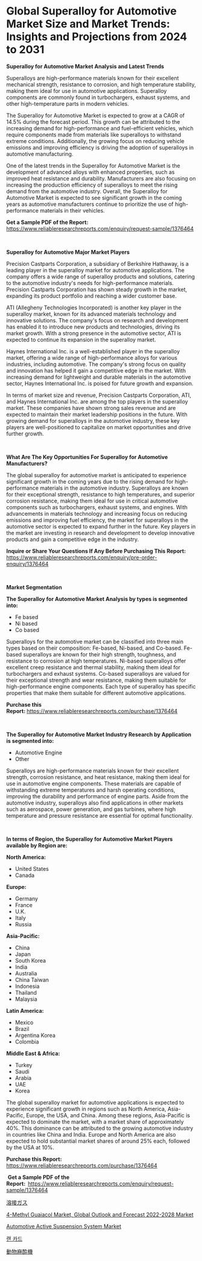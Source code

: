 <p><h1>Global Superalloy for Automotive Market Size and Market Trends: Insights and Projections from 2024 to 2031</h1></p><p><strong>Superalloy for Automotive Market Analysis and Latest Trends</strong></p>
<p><p>Superalloys are high-performance materials known for their excellent mechanical strength, resistance to corrosion, and high temperature stability, making them ideal for use in automotive applications. Superalloy components are commonly found in turbochargers, exhaust systems, and other high-temperature parts in modern vehicles.</p><p>The Superalloy for Automotive Market is expected to grow at a CAGR of 14.5% during the forecast period. This growth can be attributed to the increasing demand for high-performance and fuel-efficient vehicles, which require components made from materials like superalloys to withstand extreme conditions. Additionally, the growing focus on reducing vehicle emissions and improving efficiency is driving the adoption of superalloys in automotive manufacturing.</p><p>One of the latest trends in the Superalloy for Automotive Market is the development of advanced alloys with enhanced properties, such as improved heat resistance and durability. Manufacturers are also focusing on increasing the production efficiency of superalloys to meet the rising demand from the automotive industry. Overall, the Superalloy for Automotive Market is expected to see significant growth in the coming years as automotive manufacturers continue to prioritize the use of high-performance materials in their vehicles.</p></p>
<p><strong>Get a Sample PDF of the Report:&nbsp;</strong> <a href="https://www.reliableresearchreports.com/enquiry/request-sample/1376464">https://www.reliableresearchreports.com/enquiry/request-sample/1376464</a></p>
<p>&nbsp;</p>
<p><strong>Superalloy for Automotive Major Market Players</strong></p>
<p><p>Precision Castparts Corporation, a subsidiary of Berkshire Hathaway, is a leading player in the superalloy market for automotive applications. The company offers a wide range of superalloy products and solutions, catering to the automotive industry's needs for high-performance materials. Precision Castparts Corporation has shown steady growth in the market, expanding its product portfolio and reaching a wider customer base.</p><p>ATI (Allegheny Technologies Incorporated) is another key player in the superalloy market, known for its advanced materials technology and innovative solutions. The company's focus on research and development has enabled it to introduce new products and technologies, driving its market growth. With a strong presence in the automotive sector, ATI is expected to continue its expansion in the superalloy market.</p><p>Haynes International Inc. is a well-established player in the superalloy market, offering a wide range of high-performance alloys for various industries, including automotive. The company's strong focus on quality and innovation has helped it gain a competitive edge in the market. With increasing demand for lightweight and durable materials in the automotive sector, Haynes International Inc. is poised for future growth and expansion.</p><p>In terms of market size and revenue, Precision Castparts Corporation, ATI, and Haynes International Inc. are among the top players in the superalloy market. These companies have shown strong sales revenue and are expected to maintain their market leadership positions in the future. With growing demand for superalloys in the automotive industry, these key players are well-positioned to capitalize on market opportunities and drive further growth.</p></p>
<p>&nbsp;</p>
<p><strong>What Are The Key Opportunities For Superalloy for Automotive Manufacturers?</strong></p>
<p><p>The global superalloy for automotive market is anticipated to experience significant growth in the coming years due to the rising demand for high-performance materials in the automotive industry. Superalloys are known for their exceptional strength, resistance to high temperatures, and superior corrosion resistance, making them ideal for use in critical automotive components such as turbochargers, exhaust systems, and engines. With advancements in materials technology and increasing focus on reducing emissions and improving fuel efficiency, the market for superalloys in the automotive sector is expected to expand further in the future. Key players in the market are investing in research and development to develop innovative products and gain a competitive edge in the industry.</p></p>
<p><strong>Inquire or Share Your Questions If Any Before Purchasing This Report:</strong> <a href="https://www.reliableresearchreports.com/enquiry/pre-order-enquiry/1376464">https://www.reliableresearchreports.com/enquiry/pre-order-enquiry/1376464</a></p>
<p>&nbsp;</p>
<p><strong>Market Segmentation</strong></p>
<p><strong>The Superalloy for Automotive Market Analysis by types is segmented into:</strong></p>
<p><ul><li>Fe based</li><li>Ni based</li><li>Co based</li></ul></p>
<p><p>Superalloys for the automotive market can be classified into three main types based on their composition: Fe-based, Ni-based, and Co-based. Fe-based superalloys are known for their high strength, toughness, and resistance to corrosion at high temperatures. Ni-based superalloys offer excellent creep resistance and thermal stability, making them ideal for turbochargers and exhaust systems. Co-based superalloys are valued for their exceptional strength and wear resistance, making them suitable for high-performance engine components. Each type of superalloy has specific properties that make them suitable for different automotive applications.</p></p>
<p><strong>Purchase this Report:&nbsp;</strong><a href="https://www.reliableresearchreports.com/purchase/1376464">https://www.reliableresearchreports.com/purchase/1376464</a></p>
<p>&nbsp;</p>
<p><strong>The Superalloy for Automotive Market Industry Research by Application is segmented into:</strong></p>
<p><ul><li>Automotive Engine</li><li>Other</li></ul></p>
<p><p>Superalloys are high-performance materials known for their excellent strength, corrosion resistance, and heat resistance, making them ideal for use in automotive engine components. These materials are capable of withstanding extreme temperatures and harsh operating conditions, improving the durability and performance of engine parts. Aside from the automotive industry, superalloys also find applications in other markets such as aerospace, power generation, and gas turbines, where high temperature and pressure resistance are essential for optimal functionality.</p></p>
<p>&nbsp;</p>
<p><strong>In terms of Region, the Superalloy for Automotive Market Players available by Region are:</strong></p>
<p>
    <p> <strong> North America: </strong>
        <ul>
            <li>United States</li>
            <li>Canada</li>
        </ul>
        </p> 
    <p> <strong> Europe: </strong>
        <ul>
            <li>Germany</li>
            <li>France</li>
            <li>U.K.</li>
            <li>Italy</li>
            <li>Russia</li>
        </ul>
        </p> 
    <p> <strong> Asia-Pacific: </strong>
        <ul>
            <li>China</li>
            <li>Japan</li>
            <li>South Korea</li>
            <li>India</li>
            <li>Australia</li>
            <li>China Taiwan</li>
            <li>Indonesia</li>
            <li>Thailand</li>
            <li>Malaysia</li>
        </ul>
        </p> 
    <p> <strong> Latin America: </strong>
        <ul>
            <li>Mexico</li>
            <li>Brazil</li>
            <li>Argentina Korea</li>
            <li>Colombia</li>
        </ul>
        </p> 
    <p> <strong> Middle East & Africa: </strong>
        <ul>
            <li>Turkey</li>
            <li>Saudi</li>
            <li>Arabia</li>
            <li>UAE</li>
            <li>Korea</li>
        </ul>
    </p>
    </p>
<p><p>The global superalloy market for automotive applications is expected to experience significant growth in regions such as North America, Asia-Pacific, Europe, the USA, and China. Among these regions, Asia-Pacific is expected to dominate the market, with a market share of approximately 40%. This dominance can be attributed to the growing automotive industry in countries like China and India. Europe and North America are also expected to hold substantial market shares of around 25% each, followed by the USA at 10%.</p></p>
<p><strong>Purchase this Report: </strong><a href="https://www.reliableresearchreports.com/purchase/1376464">https://www.reliableresearchreports.com/purchase/1376464</a></p>
<p>&nbsp;<strong>Get a Sample PDF of the Report:&nbsp;&nbsp;</strong><a href="https://www.reliableresearchreports.com/enquiry/request-sample/1376464">https://www.reliableresearchreports.com/enquiry/request-sample/1376464</a></p>
<p><strong></strong></p>
<p><p><a href="https://medium.com/@juan.colorado_15/%E6%BA%B6%E6%8E%A5%E3%82%AC%E3%82%B9%E5%B8%82%E5%A0%B4-2031%E5%B9%B4%E3%81%BE%E3%81%A7%E3%81%AE%E3%83%88%E3%83%AC%E3%83%B3%E3%83%89-%E4%BA%88%E6%B8%AC-%E7%AB%B6%E4%BA%89%E5%88%86%E6%9E%90-672b87dca689">溶接ガス</a></p><p><a href="https://iodized-pantydraco-05c.notion.site/4-Methyl-Guaiacol-Market-Global-Outlook-and-Forecast-2022-2028-Market-Size-and-Growth-Market-Segme-d6b705bda0134a6cb1847445944df57e">4-Methyl Guaiacol Market, Global Outlook and Forecast 2022-2028 Market</a></p><p><a href="https://view.publitas.com/reportprime-1/insights-into-automotive-active-suspension-system-market-size-analysing-market-share-trends-and-growth-from-2024-to-2031/">Automotive Active Suspension System Market</a></p><p><a href="https://medium.com/@tommywilkinsblakev5p335aqoc/lan-%EC%B9%B4%EB%93%9C-%EC%8B%9C%EC%9E%A5%EC%9D%80-%EC%8B%9C%EC%9E%A5-%EC%A0%90%EC%9C%A0%EC%9C%A8-%EC%8B%9C%EC%9E%A5-%EB%8F%99%ED%96%A5-%EB%B0%8F-%EC%8B%9C%EC%9E%A5-%EC%84%B1%EC%9E%A5%EC%97%90-%EB%8C%80%ED%95%9C-%EC%A0%95%EB%B3%B4%EB%A5%BC-%EC%A0%9C%EA%B3%B5%ED%95%A9%EB%8B%88%EB%8B%A4-7364a0aa1c01">랜 카드</a></p><p><a href="https://medium.com/@juan.colorado_15/%E5%8B%95%E7%89%A9%E7%94%A8%E9%BA%BB%E9%85%94%E5%99%A8%E5%B8%82%E5%A0%B4-2031%E5%B9%B4%E3%81%BE%E3%81%A7%E3%81%AE%E6%88%90%E5%8A%9F%E3%81%99%E3%82%8B%E3%83%93%E3%82%B8%E3%83%8D%E3%82%B9%E6%88%A6%E7%95%A5%E3%81%AE%E9%8D%B5-9cf27303f387">動物麻酔機</a></p></p>